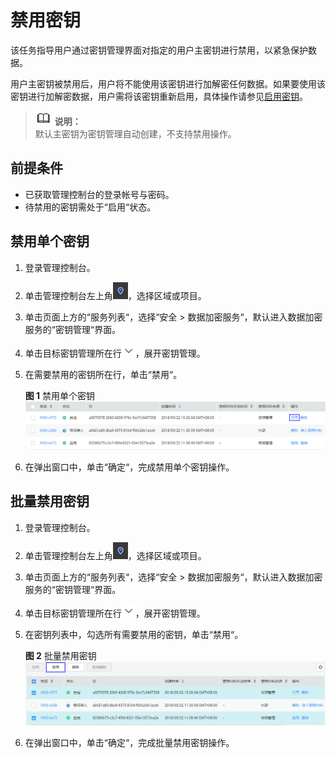 # 禁用密钥<a name="dew_01_0030"></a>

该任务指导用户通过密钥管理界面对指定的用户主密钥进行禁用，以紧急保护数据。

用户主密钥被禁用后，用户将不能使用该密钥进行加解密任何数据。如果要使用该密钥进行加解密数据，用户需将该密钥重新启用，具体操作请参见[启用密钥](启用密钥.md)。

>![](public_sys-resources/icon-note.gif) **说明：**   
>默认主密钥为密钥管理自动创建，不支持禁用操作。  

## 前提条件<a name="section2256777914731"></a>

-   已获取管理控制台的登录帐号与密码。
-   待禁用的密钥需处于“启用“状态。

## 禁用单个密钥<a name="section2756238314925"></a>

1.  登录管理控制台。
2.  单击管理控制台左上角![](figures/zh-cn_image_0112947532.jpg)，选择区域或项目。
3.  单击页面上方的“服务列表“，选择“安全  \>  数据加密服务“，默认进入数据加密服务的“密钥管理“界面。
4.  单击目标密钥管理所在行![](figures/zh-cn_image_0113485400.png)，展开密钥管理。
5.  在需要禁用的密钥所在行，单击“禁用“。

    **图 1**  禁用单个密钥<a name="fig21924288145410"></a>  
    ![](figures/禁用单个密钥.png "禁用单个密钥")

6.  在弹出窗口中，单击“确定“，完成禁用单个密钥操作。

## 批量禁用密钥<a name="section813318362163"></a>

1.  登录管理控制台。
2.  单击管理控制台左上角![](figures/zh-cn_image_0112947532.jpg)，选择区域或项目。
3.  单击页面上方的“服务列表“，选择“安全  \>  数据加密服务“，默认进入数据加密服务的“密钥管理“界面。
4.  单击目标密钥管理所在行![](figures/zh-cn_image_0113485400.png)，展开密钥管理。
5.  在密钥列表中，勾选所有需要禁用的密钥，单击“禁用“。

    **图 2**  批量禁用密钥<a name="fig141604365162"></a>  
    ![](figures/批量禁用密钥.png "批量禁用密钥")

6.  在弹出窗口中，单击“确定“，完成批量禁用密钥操作。

